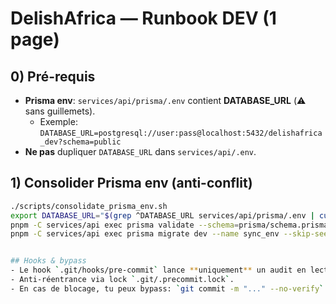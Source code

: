 # DelishAfrica — Runbook DEV (1 page)

## 0) Pré-requis
- **Prisma env**: `services/api/prisma/.env` contient **DATABASE_URL** (⚠️ sans guillemets).
  - Exemple: `DATABASE_URL=postgresql://user:pass@localhost:5432/delishafrica_dev?schema=public`
- **Ne pas** dupliquer `DATABASE_URL` dans `services/api/.env`.

## 1) Consolider Prisma env (anti-conflit)
```bash
./scripts/consolidate_prisma_env.sh
export DATABASE_URL="$(grep ^DATABASE_URL services/api/prisma/.env | cut -d= -f2-)"
pnpm -C services/api exec prisma validate --schema=prisma/schema.prisma
pnpm -C services/api exec prisma migrate dev --name sync_env --skip-seed


## Hooks & bypass
- Le hook `.git/hooks/pre-commit` lance **uniquement** un audit en lecture (NO_COMMIT=1), jamais de `git commit`.
- Anti-réentrance via lock `.git/.precommit.lock`.
- En cas de blocage, tu peux bypass: `git commit -m "..." --no-verify`.
